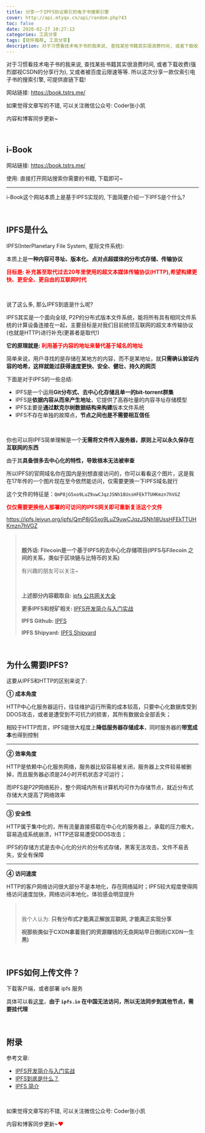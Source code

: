 ```yaml
---
title: 分享一个IPFS协议索引的电子书搜索引擎
cover: http://api.mtyqx.cn/api/random.php?43
toc: false
date: 2020-02-27 10:27:13
categories: 工具分享
tags: [软件推荐, 工具分享]
description: 对于习惯看技术电子书的我来说, 查找某些书籍其实很浪费时间, 或者下载收费(强烈鄙视CSDN的分享行为), 又或者被百度云限速等等. 所以这次分享一款仅索引电子书的搜索引擎
---
```


对于习惯看技术电子书的我来说, 查找某些书籍其实很浪费时间, 或者下载收费(强烈鄙视CSDN的分享行为), 又或者被百度云限速等等. 所以这次分享一款仅索引电子书的搜索引擎, 可提供直链下载!

网站链接: https://book.tstrs.me/

如果觉得文章写的不错, 可以关注微信公众号: Coder张小凯

内容和博客同步更新~

<br/>

<!--more-->

## i-Book

网站链接: https://book.tstrs.me/

使用: 直接打开网站搜索你需要的书籍, 下载即可~

****

i-Book这个网站本质上是基于IPFS实现的, 下面简要介绍一下IPFS是个什么?

<br/>

## IPFS是什么

IPFS(InterPlanetary File System, 星际文件系统):

本质上是**一种内容可寻址、版本化、点对点超媒体的分布式存储、传输协议**

<font color="#f00">**目标是: 补充甚至取代过去20年里使用的超文本媒体传输协议(HTTP),希望构建更快、更安全、更自由的互联网时代**</font>

<br/>

说了这么多, 那么IPFS到底是什么呢?

IPFS其实是一个面向全球, P2P的分布式版本文件系统，能将所有具有相同文件系统的计算设备连接在一起，主要目标是对我们目前统领互联网的超文本传输协议(也就是HTTP)进行补充(更甚者是取代!)

**它的原理就是: <font color="#f00">利用基于内容的地址来替代基于域名的地址</font>**

简单来说，用户寻找的是存储在某地方的内容，而不是某地址，就**只需确认验证内容的哈希，这样就能过获得速度更快、安全、健壮、持久的网页**

下面是对于IPFS的一些总结:

-   IPFS是一个运用**Git分布式、去中心化存储且单一的bit-torrent群集**
-   IPFS是**依据内容从而来产生地址**，它提供了高吞吐量的内容寻址存储模型
-   IPFS主要是**通过默克尔树数据结构来构建**版本文件系统
-   IPFS不存在单独的故障点，**节点之间也是不需要相互信任**

<br/>

你也可以将IPFS简单理解是一个**无需将文件传入服务器，原则上可以永久保存在互联网的东西**

由于其**具备很多去中心化的特性，导致根本无法被审查**

所以IPFS的官网域名你在国内是别想直接访问的，你可以看看这个图片，这是我在17年传的一个图片现在至今依然能访问，仅需要更换一下IPFS域名就行

这个文件的特征是：`QmP8jG5xo9LuZ9uwCJqzJSNh18UssHFEkTTUHKmzn7hVGZ`

<font color="#f00">**仅仅需要更换他人部署的可访问的IPFS网关即可重新复活这个文件**</font>

https://ipfs.leiyun.org/ipfs/QmP8jG5xo9LuZ9uwCJqzJSNh18UssHFEkTTUHKmzn7hVGZ

><br/>
>
>**题外话: Filecoin是一个基于IPFS的去中心化存储项目(IPFS与Filecoin 之间的关系，类似于区块链与比特币的关系)**
>
>有兴趣的朋友可以关注~
>
><br/>
>
>**上述部分内容截取自:** [ipfs 公共网关大全](https://hao.su/2753/#comment-3741)
>
>**更多IPFS和挖矿相关:** [IPFS开发简介与入门实战](https://www.jianshu.com/p/48a2739bade2)
>
>**IPFS Github:** [IPFS](https://github.com/ipfs)
>
>**IPFS Shipyard:** [IPFS Shipyard](https://github.com/ipfs-shipyard)

<br/>

## 为什么需要IPFS?

这要从IPFS和HTTP的区别来说了:

**① 成本角度**

HTTP中心化服务器运行，往往维护运行所需的成本较高，只要中心化数据库受到DDOS攻击，或者是遭受到不可抗力的损害，其所有数据会全部丢失；

相较于HTTP而言，IPFS能很大程度上**降低服务器存储成本**，同时服务器的**带宽成本**也得到控制

****

**② 效率角度**

HTTP是依赖中心化服务网络，服务器比较容易被关闭，服务器上文件较易被删掉，而且服务器必须是24小时开机状态才可运行；

而IPFS是P2P网络拓扑，整个网域内所有计算机均可作为存储节点，就近分布式存储大大提高了网络效率

****

**③ 安全性**

HTTP属于集中化的，所有流量直接搭载在中心化的服务器上，承载的压力极大，容易造成系统崩溃，HTTP还容易遭受DDOS攻击；

IPFS的存储方式是去中心化的分片的分布式存储，黑客无法攻击，文件不易丢失，安全有保障

****

**④ 访问速度**

HTTP的客户网络访问很大部分不是本地化，存在网络延时；IPFS较大程度使得网络访问速度加快，网络访问本地化，体验感会明显提升

><br/>
>
>我个人认为: **只有分布式才能真正解放互联网, 才能真正实现分享**
>
>**祝那些类似于CXDN拿着我们的资源赚钱的无良网站早日倒闭(CXDN一生黑)**

<br/>

## IPFS如何上传文件？

下载客户端，或者部署 ipfs 服务

具体可以看[这里](https://github.com/ipfs-shipyard/ipfs-desktop/releases)，**由于 `ipfs.io` 在中国无法访问，所以无法同步到其他节点，需要挂代理**

<br/>

## 附录

参考文章:

-   [IPFS开发简介与入门实战](https://www.jianshu.com/p/48a2739bade2)
-   [IPFS到底是什么？](https://baijiahao.baidu.com/s?id=1648436148851786462&wfr=spider&for=pc)
-   [IPFS 简介](https://www.jianshu.com/p/83c897447e1c)

<br/>

如果觉得文章写的不错, 可以关注微信公众号: Coder张小凯

内容和博客同步更新~<font color="#f00">❤</font>

<br/>